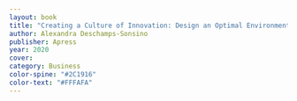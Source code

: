 ```yaml
---
layout: book 
title: "Creating a Culture of Innovation: Design an Optimal Environment to Create and Execute New Ideas"
author: Alexandra Deschamps-Sonsino 
publisher: Apress
year: 2020
cover:
category: Business
color-spine: "#2C1916"
color-text: "#FFFAFA"
---
```

